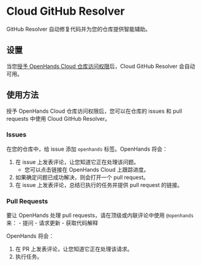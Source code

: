 # Cloud GitHub Resolver

GitHub Resolver 自动修复代码并为您的仓库提供智能辅助。

## 设置

当您[授予 OpenHands Cloud 仓库访问权限](./openhands-cloud#adding-repository-access)后，Cloud GitHub Resolver 会自动可用。

## 使用方法

授予 OpenHands Cloud 仓库访问权限后，您可以在仓库的 issues 和 pull requests 中使用 Cloud GitHub Resolver。

### Issues

在您的仓库中，给 issue 添加 `openhands` 标签。OpenHands 将会：
1. 在 issue 上发表评论，让您知道它正在处理该问题。
    - 您可以点击链接在 OpenHands Cloud 上跟踪进度。
2. 如果确定问题已成功解决，则会打开一个 pull request。
3. 在 issue 上发表评论，总结已执行的任务并提供 pull request 的链接。


### Pull Requests

要让 OpenHands 处理 pull requests，请在顶级或内联评论中使用 `@openhands` 来：
     - 提问
     - 请求更新
     - 获取代码解释

OpenHands 将会：
1. 在 PR 上发表评论，让您知道它正在处理该请求。
2. 执行任务。